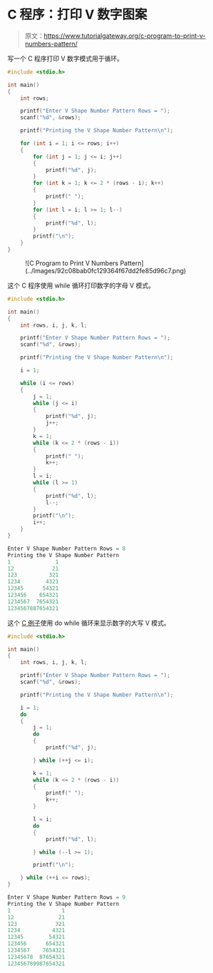 # C 程序：打印 V 数字图案

> 原文：<https://www.tutorialgateway.org/c-program-to-print-v-numbers-pattern/>

写一个 C 程序打印 V 数字模式用于循环。

```c
#include <stdio.h>

int main()
{
	int rows;

	printf("Enter V Shape Number Pattern Rows = ");
	scanf("%d", &rows);

	printf("Printing the V Shape Number Pattern\n");

	for (int i = 1; i <= rows; i++)
	{
		for (int j = 1; j <= i; j++)
		{
			printf("%d", j);
		}
		for (int k = 1; k <= 2 * (rows - i); k++)
		{
			printf(" ");
		}
		for (int l = i; l >= 1; l--)
		{
			printf("%d", l);
		}
		printf("\n");
	}
}
```

<figure class="wp-block-image size-large">![C Program to Print V Numbers Pattern](../Images/92c08bab0fc129364f67dd2fe85d96c7.png)</figure>

这个 C 程序使用 while 循环打印数字的字母 V 模式。

```c
#include <stdio.h>

int main()
{
	int rows, i, j, k, l;

	printf("Enter V Shape Number Pattern Rows = ");
	scanf("%d", &rows);

	printf("Printing the V Shape Number Pattern\n");

	i = 1;

	while (i <= rows)
	{
		j = 1;
		while (j <= i)
		{
			printf("%d", j);
			j++;
		}
		k = 1;
		while (k <= 2 * (rows - i))
		{
			printf(" ");
			k++;
		}
		l = i;
		while (l >= 1)
		{
			printf("%d", l);
			l--;
		}
		printf("\n");
		i++;
	}
}
```

```c
Enter V Shape Number Pattern Rows = 8
Printing the V Shape Number Pattern
1              1
12            21
123          321
1234        4321
12345      54321
123456    654321
1234567  7654321
1234567887654321
```

这个 [C 例子](https://www.tutorialgateway.org/c-programming-examples/)使用 do while 循环来显示数字的大写 V 模式。

```c
#include <stdio.h>

int main()
{
	int rows, i, j, k, l;

	printf("Enter V Shape Number Pattern Rows = ");
	scanf("%d", &rows);

	printf("Printing the V Shape Number Pattern\n");

	i = 1;
	do
	{
		j = 1;
		do
		{
			printf("%d", j);

		} while (++j <= i);

		k = 1;
		while (k <= 2 * (rows - i))
		{
			printf(" ");
			k++;
		}

		l = i;
		do
		{
			printf("%d", l);

		} while (--l >= 1);

		printf("\n");

	} while (++i <= rows);
}
```

```c
Enter V Shape Number Pattern Rows = 9
Printing the V Shape Number Pattern
1                1
12              21
123            321
1234          4321
12345        54321
123456      654321
1234567    7654321
12345678  87654321
123456789987654321
```
